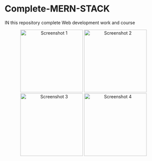 # Complete-MERN-STACK
IN this repository complete Web development work and course
<p align="center">
  <img src=https://github.com/user-attachments/assets/de3b22ca-a8d4-49e3-8c18-41ba3fa29889)
" alt="Screenshot 1" width="200"/>
  <img src="images/screen2.png" alt="Screenshot 2" width="200"/>
  <img src="images/screen3.png" alt="Screenshot 3" width="200"/>
  <img src="images/screen4.png" alt="Screenshot 4" width="200"/>
</p>
